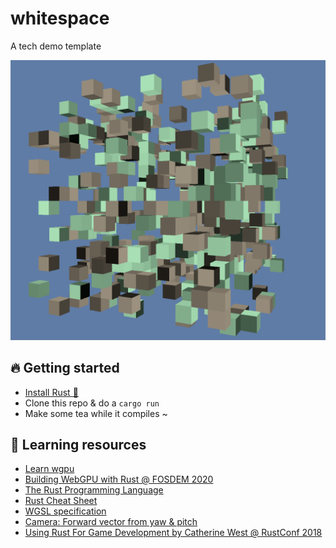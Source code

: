 # whitespace

A tech demo template

![Latest screenshot](screenshots/latest.png)

## 🔥 Getting started

- [Install Rust 🦀](https://www.rust-lang.org)
- Clone this repo & do a `cargo run`
- Make some tea while it compiles ~

## 🌈 Learning resources

- [Learn wgpu](https://sotrh.github.io/learn-wgpu/)
- [Building WebGPU with Rust @ FOSDEM 2020](https://www.youtube.com/watch?v=vV8mwo65kR8)
- [The Rust Programming Language](https://doc.rust-lang.org/stable/book/)
- [Rust Cheat Sheet](https://cheats.rs/)
- [WGSL specification](https://gpuweb.github.io/gpuweb/wgsl/)
- [Camera: Forward vector from yaw & pitch](https://gamedev.stackexchange.com/questions/190054/how-to-calculate-the-forward-up-right-vectors-using-the-rotation-angles)
- [Using Rust For Game Development by Catherine West @ RustConf 2018](https://www.youtube.com/watch?v=aKLntZcp27M)
